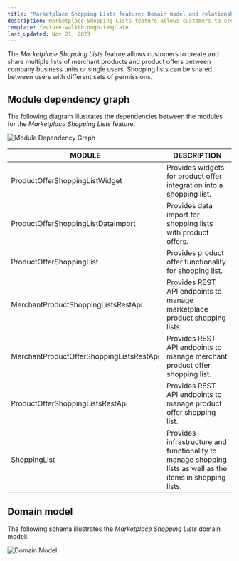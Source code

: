 ```yaml
---
title: "Marketplace Shopping Lists feature: Domain model and relationships"
description: Marketplace Shopping Lists feature allows customers to create and share lists of merchant products and offers between company business units or single users.
template: feature-walkthrough-template
last_updated: Nov 21, 2023
---
```


The *Marketplace Shopping Lists* feature allows customers to create and share multiple lists of merchant products and product offers between company business units or single users. Shopping lists can be shared between users with different sets of permissions.

## Module dependency graph

The following diagram illustrates the dependencies between the modules for the *Marketplace Shopping Lists* feature.

![Module Dependency Graph](https://confluence-connect.gliffy.net/embed/image/b9b242da-b56f-452d-b44f-7eb740adf1da.png?utm_medium=live&utm_source=custom)

| MODULE    | DESCRIPTION   |
|----------------|--------------|
| ProductOfferShoppingListWidget           | Provides widgets for product offer integration into a shopping list.                                                                      |
| ProductOfferShoppingListDataImport       | Provides data import for shopping lists with product offers.                                                                              |
| ProductOfferShoppingList                 | Provides product offer functionality for shopping list.                                                                                   |
| MerchantProductShoppingListsRestApi      | Provides REST API endpoints to manage marketplace product shopping lists.                                                                    |
| MerchantProductOfferShoppingListsRestApi | Provides REST API endpoints to manage merchant product offer shopping list.                                                               |
| ProductOfferShoppingListsRestApi         | Provides REST API endpoints to manage product offer shopping list.                                                                        |
| ShoppingList                             | Provides infrastructure and functionality to manage shopping lists as well as the items in shopping lists. |

## Domain model

The following schema illustrates the *Marketplace Shopping Lists* domain model:

![Domain Model](https://confluence-connect.gliffy.net/embed/image/40d25819-b12d-45ac-938d-c1ee0b68ac44.png?utm_medium=live&utm_source=custom)
